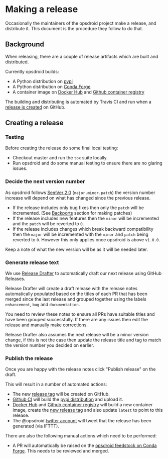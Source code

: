 # Making a release

Occasionally the maintainers of the opsdroid project make a release, and
distribute it.  This document is the procedure they follow to do that.

## Background

When releasing, there are a couple of release artifacts which are built and distributed.

Currently opsdroid builds:

- A Python distribution on [pypi](https://pypi.org/project/opsdroid/)
- A Python distribution on [Conda Forge](https://github.com/conda-forge/opsdroid-feedstock)
- A container image on [Docker Hub](https://hub.docker.com/r/opsdroid/opsdroid/) and [Github container registry](https://github.com/opsdroid/opsdroid/pkgs/container/opsdroid)

The building and distributing is automated by Travis CI and run when a [release is created](https://help.github.com/articles/creating-releases/) on GitHub.

## Creating a release

### Testing

Before creating the release do some final local testing:

- Checkout master and run the `tox` suite locally.
- Run opsdroid and do some manual testing to ensure there are no glaring issues.

### Decide the next version number

As opsdroid follows [SemVer 2.0](http://semver.org/) (`major.minor.patch`) the version number increase will depend on what has changed since the previous release.

- If the release includes only bug fixes then only the `patch` will be incremented. (See [Backports](#Backports) section for making patches)
- If the release includes new features then the `minor` will be incremented and the `patch` will be reverted to `0`.
- If the release includes changes which break backward compatibility then the `major` will be incremented with the `minor` and `patch` being reverted to `0`. However this only applies once opsdroid is above `v1.0.0`.

Keep a note of what the new version will be as it will be needed later.

### Generate release text

We use [Release Drafter](https://github.com/marketplace/actions/release-drafter) to automatically draft our next release using GitHub Releases.

Release Drafter will create a draft release with the release notes automatically populated based on the titles of each PR that has been merged since the last release and grouped together using the labels `enhancement`, `bug` and `documentation`.

You need to review these notes to ensure all PRs have suitable titles and have been grouped successfully. If there are any issues then edit the release and manually make corrections.

Release Drafter also assumes the next release will be a minor version change, if this is not the case then update the release title and tag to match the version number you decided on earlier.

### Publish the release

Once you are happy with the release notes click "Publish release" on the draft.

This will result in a number of automated actions:

- The new [release tag](https://github.com/opsdroid/opsdroid/tags) will be created on GitHub.
- [Github CI](https://github.com/opsdroid/opsdroid/actions/) will build the [pypi distribution](https://pypi.python.org/pypi/opsdroid) and upload it.
- [Docker Hub](https://hub.docker.com/r/opsdroid/opsdroid/) and [Github container registry](https://github.com/opsdroid/opsdroid/pkgs/container/opsdroid) will build a new container image, create the [new release tag](https://hub.docker.com/r/opsdroid/opsdroid/tags/) and also update `latest` to point to this release.
- The @opsdroid [twitter account](https://twitter.com/opsdroid) will tweet that the release has been generated (via IFTTT).

There are also the following manual actions which need to be performed:

- A PR will automatically be raised on the [opsdroid feedstock on Conda Forge](https://github.com/conda-forge/opsdroid-feedstock). This needs to be reviewed and merged.
